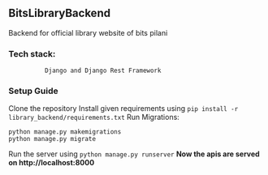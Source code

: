 ## BitsLibraryBackend
Backend for official library website of bits pilani
### Tech stack: 
              Django and Django Rest Framework
### Setup Guide
Clone the repository
Install given requirements using `pip install -r library_backend/requirements.txt`
Run Migrations:
  ```
  python manage.py makemigrations
  python manage.py migrate
  ```
Run the server using `python manage.py runserver`
**Now the apis are served on http://localhost:8000**
